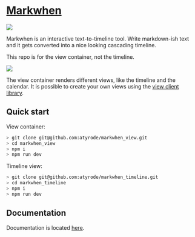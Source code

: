 # [Markwhen](https://markwhen.com)

![](/public/images/screenshot.png)

Markwhen is an interactive text-to-timeline tool. Write markdown-ish text and it gets converted into a nice looking cascading timeline.

This repo is for the view container, not the timeline.

![](/public/images/markwhen.png)

The view container renders different views, like the timeline and the calendar. It is possible to create your own views using the [view client library](https://github.com/mark-when/view-client-library).

## Quick start
View container:
```sh
> git clone git@github.com:atyrode/markwhen_view.git
> cd markwhen_view
> npm i
> npm run dev
```

Timeline view:
```sh
> git clone git@github.com:atyrode/markwhen_timeline.git
> cd markwhen_timeline
> npm i
> npm run dev
```

## Documentation

Documentation is located [here](https://docs.markwhen.com).
